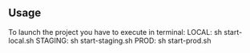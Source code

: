 ## Usage
To launch the project you have to execute in terminal:
LOCAL: sh start-local.sh
STAGING:  sh start-staging.sh
PROD: sh start-prod.sh
